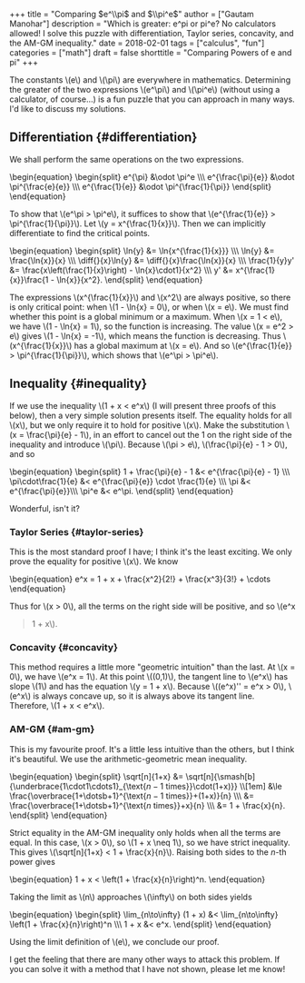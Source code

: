 +++
title = "Comparing $e^\\pi$ and $\\pi^e$"
author = ["Gautam Manohar"]
description = "Which is greater: e^pi or pi^e? No calculators allowed! I solve this puzzle with differentiation, Taylor series, concavity, and the AM-GM inequality."
date = 2018-02-01
tags = ["calculus", "fun"]
categories = ["math"]
draft = false
shorttitle = "Comparing Powers of e and pi"
+++

The constants \\(e\\) and \\(\pi\\) are everywhere in mathematics. Determining the
greater of the two expressions \\(e^\pi\\) and \\(\pi^e\\) (without using a calculator,
of course...) is a fun puzzle that you can approach in many ways. I'd like to
discuss my solutions.


## Differentiation {#differentiation}

We shall perform the same operations on the two expressions.

\begin{equation}
    \begin{split}
        e^{\pi} &\odot \pi^e \\\\\\
        e^{\frac{\pi}{e}} &\odot \pi^{\frac{e}{e}} \\\\\\
        e^{\frac{1}{e}} &\odot \pi^{\frac{1}{\pi}}
    \end{split}
\end{equation}

To show that \\(e^\pi > \pi^e\\), it suffices to show that \\(e^{\frac{1}{e}} >
\pi^{\frac{1}{\pi}}\\). Let \\(y = x^{\frac{1}{x}}\\). Then we can implicitly
differentiate to find the critical points.

\begin{equation}
\begin{split}
\ln{y} &= \ln{x^{\frac{1}{x}}} \\\\\\
\ln{y} &= \frac{\ln{x}}{x} \\\\\\
\diff{}{x}\ln{y} &= \diff{}{x}\frac{\ln{x}}{x} \\\\\\
\frac{1}{y}y' &= \frac{x\left(\frac{1}{x}\right) - \ln{x}\cdot1}{x^2} \\\\\\
y' &= x^{\frac{1}{x}}\frac{1 - \ln{x}}{x^2}.
\end{split}
\end{equation}

The expressions \\(x^{\frac{1}{x}}\\) and \\(x^2\\) are always positive, so there is
only critical point: when \\(1 - \ln{x} = 0\\), or when \\(x = e\\). We must find
whether this point is a global minimum or a maximum. When \\(x = 1 < e\\), we have
\\(1 - \ln{x} = 1\\), so the function is increasing. The value \\(x = e^2 > e\\) gives
\\(1 - \ln{x} = -1\\), which means the function is decreasing. Thus
\\(x^{\frac{1}{x}}\\) has a global maximum at \\(x = e\\). And so \\(e^{\frac{1}{e}} >
\pi^{\frac{1}{\pi}}\\), which shows that \\(e^\pi > \pi^e\\).


## Inequality {#inequality}

If we use the inequality \\(1 + x < e^x\\) (I will present three proofs of this
below), then a very simple solution presents itself. The equality holds for all
\\(x\\), but we only require it to hold for positive \\(x\\). Make the substitution \\(x =
\frac{\pi}{e} - 1\\), in an effort to cancel out the 1 on the right side of the
inequality and introduce \\(\pi\\). Because \\(\pi > e\\), \\(\frac{\pi}{e} - 1 > 0\\), and
so

\begin{equation}
    \begin{split}
        1 + \frac{\pi}{e} - 1 &< e^{\frac{\pi}{e} - 1} \\\\\\
    \pi\cdot\frac{1}{e} &< e^{\frac{\pi}{e}} \cdot \frac{1}{e} \\\\\\
\pi &< e^{\frac{\pi}{e}}\\\\\\
\pi^e &< e^\pi.
    \end{split}
\end{equation}

Wonderful, isn't it?


### Taylor Series {#taylor-series}

This is the most standard proof I have; I think it's the least exciting. We only
prove the equality for positive \\(x\\). We know

\begin{equation}
e^x = 1 + x + \frac{x^2}{2!} + \frac{x^3}{3!} + \cdots
\end{equation}

Thus for \\(x > 0\\), all the terms on the right side will be positive, and so \\(e^x
> 1 + x\\).


### Concavity {#concavity}

This method requires a little more "geometric intuition" than the last. At \\(x =
0\\), we have \\(e^x = 1\\). At this point \\((0,1)\\), the tangent line to \\(e^x\\) has
slope \\(1\\) and has the equation \\(y = 1 + x\\). Because \\((e^x)'' = e^x > 0\\), \\(e^x\\)
is always concave up, so it is always above its tangent line. Therefore, \\(1 + x
< e^x\\).


### AM-GM {#am-gm}

This is my favourite proof. It's a little less intuitive than the others, but I
think it's beautiful. We use the arithmetic-geometric mean inequality.

\begin{equation}
    \begin{split}
     \sqrt[n]{1+x} &= \sqrt[n]{\smash[b]{\underbrace{1\cdot1\cdots1}\_{\text{$n-1$ times}}\cdot(1+x)}} \\\\\[1em]
     &\le \frac{\overbrace{1+\dotsb+1}^{\text{$n-1$ times}}+(1+x)}{n} \\\\\\
     &= \frac{\overbrace{1+\dotsb+1}^{\text{$n$ times}}+x}{n} \\\\\\
    &= 1 + \frac{x}{n}.
    \end{split}
\end{equation}

Strict equality in the AM-GM inequality only holds when all the terms are equal.
In this case, \\(x > 0\\), so \\(1 + x \neq 1\\), so we have strict inequality. This
gives \\(\sqrt[n]{1+x} < 1 + \frac{x}{n}\\). Raising both sides to the $n$-th power
gives

\begin{equation}
    1 + x < \left(1 + \frac{x}{n}\right)^n.
\end{equation}

Taking the limit as \\(n\\) approaches \\(\infty\\) on both sides yields

\begin{equation}
    \begin{split}
        \lim\_{n\to\infty} (1 + x) &< \lim\_{n\to\infty} \left(1 + \frac{x}{n}\right)^n \\\\\\
        1 + x &< e^x.
    \end{split}
\end{equation}

Using the limit definition of \\(e\\), we conclude our proof.

I get the feeling that there are many other ways to attack this problem. If you
can solve it with a method that I have not shown, please let me know!